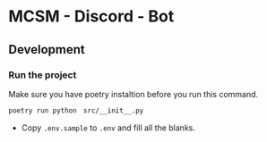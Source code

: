 # MCSM - Discord - Bot

## Development

### Run the project
Make sure you have poetry instaltion before you run this command.
```bash
poetry run python　src/__init__.py
```
- Copy `.env.sample` to `.env` and fill all the blanks.
